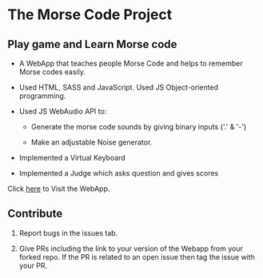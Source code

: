 # The Morse Code Project

## Play game and Learn Morse code

- A WebApp that teaches people Morse Code and helps to remember Morse codes easily.

- Used HTML, SASS and JavaScript. Used JS Object-oriented programming.

- Used JS WebAudio API to:

  - Generate the morse code sounds by giving binary inputs ('.' & '-')

  - Make an adjustable Noise generator.

- Implemented a Virtual Keyboard

- Implemented a Judge which asks question and gives scores

Click [here](<https://ashuvssut.github.io/the-morse-code-project/>) to Visit the WebApp.

## Contribute

1. Report bugs in the issues tab.

2. Give PRs including the link to your version of the Webapp from your forked repo. If the PR is related to an open issue then tag the issue with your PR.
